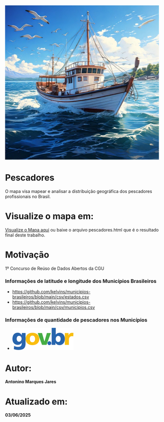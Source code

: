 ![Pescador](https://github.com/Antonino-Marques-Jares/pescadores/blob/main/barco_de_pesca.jpg)

# Pescadores
O mapa visa mapear e analisar a distribuição geográfica dos pescadores profissionais no Brasil.

# Visualize o mapa em:
[Visualize o Mapa aqui](https://www.areadetrampo.com.br/mapa-de-pescadores-no-brasil/)
ou baixe o arquivo pescadores.html que é o resultado final deste trabalho.

# Motivação
1º Concurso de Reúso de Dados Abertos da CGU

### Informações de latitude e longitude dos Municípios Brasileiros
* https://github.com/kelvins/municipios-brasileiros/blob/main/csv/estados.csv
* https://github.com/kelvins/municipios-brasileiros/blob/main/csv/municipios.csv
  
### Informações de quantidade de pescadores nos Municípios
* [![Gov Br](govbr.webp)](https://dados.gov.br/dados/conjuntos-dados/base-de-dados-dos-registros-de-pescadores-e-pescadoras-profissionais)
  
# Autor:
**Antonino Marques Jares**

# Atualizado em:
**03/06/2025**
